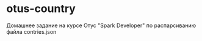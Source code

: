 # otus-country

Домашнее задание на курсе Отус "Spark Developer" по распарсиванию файла contries.json


